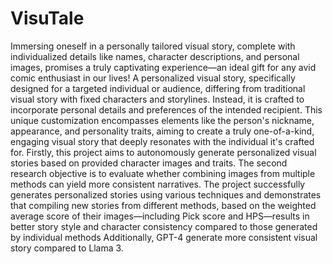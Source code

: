 # VisuTale
Immersing oneself in a personally tailored visual story, complete with individualized details like names, character descriptions, and personal images, promises a truly captivating experience—an ideal gift for any avid comic enthusiast in our lives! A personalized visual story, specifically designed for a targeted individual or audience, differing from traditional visual story with fixed characters and storylines. Instead, it is crafted to incorporate personal details and preferences of the intended recipient. This unique customization encompasses elements like the person's nickname,  appearance, and personality traits, aiming to create a truly one-of-a-kind, engaging visual story that deeply resonates with the individual it's crafted for. 
Firstly, this project aims to autonomously generate personalized visual stories based on provided character images and traits. The second research objective is to evaluate whether combining images from multiple methods can yield more consistent narratives. The project successfully generates personalized stories using various techniques and demonstrates that compiling new stories from different 
methods, based on the weighted average score of their images—including Pick score and HPS—results in better story style and character consistency compared to those generated by individual methods Additionally, GPT-4 generate more consistent visual story compared to Llama 3.
